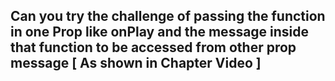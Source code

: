 ## Can you try the challenge of passing the function in one Prop like onPlay and the message inside that function to be accessed from other prop message [ As shown in Chapter Video ]
